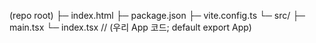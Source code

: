 (repo root)
├─ index.html
├─ package.json
├─ vite.config.ts
└─ src/
   ├─ main.tsx
   └─ index.tsx   // (우리 App 코드; default export App)
